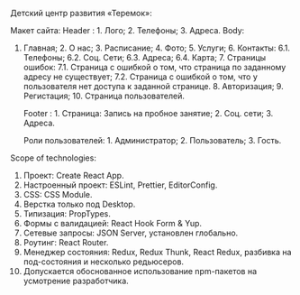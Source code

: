 Детский центр развития «Теремок»:

Макет сайта:
Header : 1. Лого; 2. Телефоны; 3. Адреса.
Body:  
 1. Главная; 2. О нас; 3. Расписание; 4. Фото; 5. Услуги; 6. Контакты:
6.1. Телефоны;
6.2. Соц. Сети;
6.3. Адреса;
6.4. Карта; 7. Страницы ошибок:
7.1. Страница с ошибкой о том, что страница по заданному адресу не существует;
7.2. Страница с ошибкой о том, что у пользователя нет доступа к заданной странице. 8. Авторизация; 9. Регистация; 10. Страница пользователей.

    Footer :
        1.	Страница: Запись на пробное занятие;
        2.	Соц. сети;
        3.	Адреса.

    Роли пользователей:
        1.	Администратор;
        2.	Пользователь;
        3.	Гость.

Scope of technologies:

1. Проект: Create React App.
2. Настроенный проект: ESLint, Prettier, EditorConfig.
3. CSS: CSS Module.
4. Верстка только под Desktop.
5. Типизация: PropTypes.
6. Формы с валидацией: React Hook Form & Yup.
7. Сетевые запросы: JSON Server, установлен глобально.
8. Роутинг: React Router.
9. Менеджер состояния: Redux, Redux Thunk, React Redux, разбивка на под-состояния и несколько редьюсеров.
10. Допускается обоснованное использование npm-пакетов на усмотрение разработчика.
